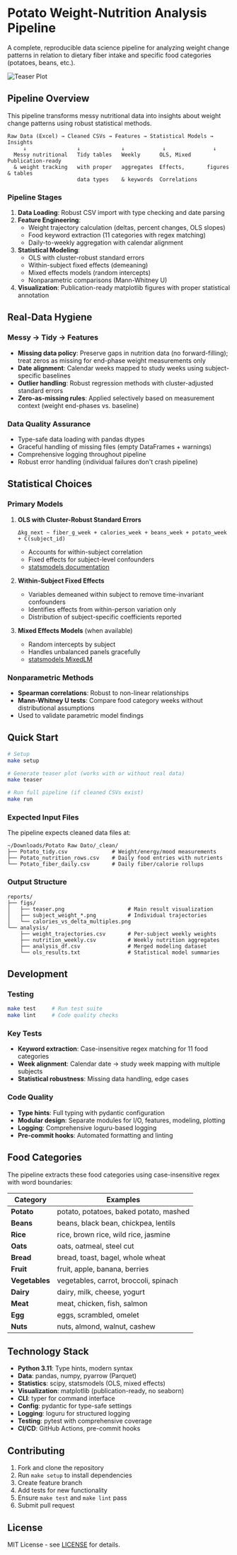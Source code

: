 # Potato Weight-Nutrition Analysis Pipeline

A complete, reproducible data science pipeline for analyzing weight change patterns in relation to dietary fiber intake and specific food categories (potatoes, beans, etc.).

![Teaser Plot](reports/figs/teaser.png)

## Pipeline Overview

This pipeline transforms messy nutritional data into insights about weight change patterns using robust statistical methods.

```
Raw Data (Excel) → Cleaned CSVs → Features → Statistical Models → Insights
     ↓                ↓             ↓            ↓               ↓
  Messy nutritional   Tidy tables   Weekly      OLS, Mixed     Publication-ready
  & weight tracking   with proper   aggregates  Effects,       figures & tables
                      data types    & keywords  Correlations
```

### Pipeline Stages

1. **Data Loading**: Robust CSV import with type checking and date parsing
2. **Feature Engineering**: 
   - Weight trajectory calculation (deltas, percent changes, OLS slopes)
   - Food keyword extraction (11 categories with regex matching)
   - Daily-to-weekly aggregation with calendar alignment
3. **Statistical Modeling**:
   - OLS with cluster-robust standard errors
   - Within-subject fixed effects (demeaning)
   - Mixed effects models (random intercepts)
   - Nonparametric comparisons (Mann-Whitney U)
4. **Visualization**: Publication-ready matplotlib figures with proper statistical annotation

## Real-Data Hygiene

### Messy → Tidy → Features

- **Missing data policy**: Preserve gaps in nutrition data (no forward-filling); treat zeros as missing for end-phase weight measurements only
- **Date alignment**: Calendar weeks mapped to study weeks using subject-specific baselines
- **Outlier handling**: Robust regression methods with cluster-adjusted standard errors
- **Zero-as-missing rules**: Applied selectively based on measurement context (weight end-phases vs. baseline)

### Data Quality Assurance

- Type-safe data loading with pandas dtypes
- Graceful handling of missing files (empty DataFrames + warnings)
- Comprehensive logging throughout pipeline
- Robust error handling (individual failures don't crash pipeline)

## Statistical Choices

### Primary Models

1. **OLS with Cluster-Robust Standard Errors**
   ```
   Δkg_next ~ fiber_g_week + calories_week + beans_week + potato_week + C(subject_id)
   ```
   - Accounts for within-subject correlation
   - Fixed effects for subject-level confounders
   - [statsmodels documentation](https://www.statsmodels.org/stable/regression.html)

2. **Within-Subject Fixed Effects** 
   - Variables demeaned within subject to remove time-invariant confounders
   - Identifies effects from within-person variation only
   - Distribution of subject-specific coefficients reported

3. **Mixed Effects Models** (when available)
   - Random intercepts by subject
   - Handles unbalanced panels gracefully
   - [statsmodels MixedLM](https://www.statsmodels.org/stable/mixed_linear.html)

### Nonparametric Methods

- **Spearman correlations**: Robust to non-linear relationships
- **Mann-Whitney U tests**: Compare food category weeks without distributional assumptions
- Used to validate parametric model findings

## Quick Start

```bash
# Setup
make setup

# Generate teaser plot (works with or without real data)
make teaser

# Run full pipeline (if cleaned CSVs exist)
make run
```

### Expected Input Files

The pipeline expects cleaned data files at:
```
~/Downloads/Potato Raw Dato/_clean/
├── Potato_tidy.csv              # Weight/energy/mood measurements
├── Potato_nutrition_rows.csv    # Daily food entries with nutrients
└── Potato_fiber_daily.csv       # Daily fiber/calorie rollups
```

### Output Structure

```
reports/
├── figs/
│   ├── teaser.png                    # Main result visualization
│   ├── subject_weight_*.png          # Individual trajectories
│   └── calories_vs_delta_multiples.png
└── analysis/
    ├── weight_trajectories.csv       # Per-subject weekly weights
    ├── nutrition_weekly.csv          # Weekly nutrition aggregates
    ├── analysis_df.csv               # Merged modeling dataset
    └── ols_results.txt               # Statistical model summaries
```

## Development

### Testing
```bash
make test     # Run test suite
make lint     # Code quality checks
```

### Key Tests
- **Keyword extraction**: Case-insensitive regex matching for 11 food categories
- **Week alignment**: Calendar date → study week mapping with multiple subjects
- **Statistical robustness**: Missing data handling, edge cases

### Code Quality
- **Type hints**: Full typing with pydantic configuration
- **Modular design**: Separate modules for I/O, features, modeling, plotting
- **Logging**: Comprehensive loguru-based logging
- **Pre-commit hooks**: Automated formatting and linting

## Food Categories

The pipeline extracts these food categories using case-insensitive regex with word boundaries:

| Category | Examples |
|----------|----------|
| **Potato** | potato, potatoes, baked potato, mashed |
| **Beans** | beans, black bean, chickpea, lentils |
| **Rice** | rice, brown rice, wild rice, jasmine |
| **Oats** | oats, oatmeal, steel cut |
| **Bread** | bread, toast, bagel, whole wheat |
| **Fruit** | fruit, apple, banana, berries |
| **Vegetables** | vegetables, carrot, broccoli, spinach |
| **Dairy** | dairy, milk, cheese, yogurt |
| **Meat** | meat, chicken, fish, salmon |
| **Egg** | eggs, scrambled, omelet |
| **Nuts** | nuts, almond, walnut, cashew |

## Technology Stack

- **Python 3.11**: Type hints, modern syntax
- **Data**: pandas, numpy, pyarrow (Parquet)
- **Statistics**: scipy, statsmodels (OLS, mixed effects)
- **Visualization**: matplotlib (publication-ready, no seaborn)
- **CLI**: typer for command interface
- **Config**: pydantic for type-safe settings
- **Logging**: loguru for structured logging
- **Testing**: pytest with comprehensive coverage
- **CI/CD**: GitHub Actions, pre-commit hooks

## Contributing

1. Fork and clone the repository
2. Run `make setup` to install dependencies
3. Create feature branch
4. Add tests for new functionality
5. Ensure `make test` and `make lint` pass
6. Submit pull request

## License

MIT License - see [LICENSE](LICENSE) for details.